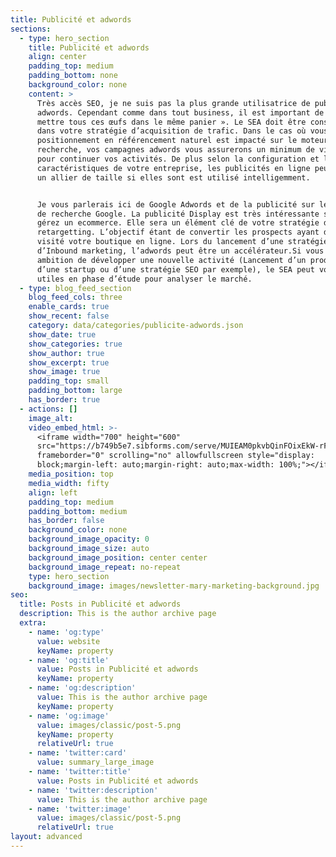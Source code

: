 ```yaml
---
title: Publicité et adwords
sections:
  - type: hero_section
    title: Publicité et adwords
    align: center
    padding_top: medium
    padding_bottom: none
    background_color: none
    content: >
      Très accès SEO, je ne suis pas la plus grande utilisatrice de publicité
      adwords. Cependant comme dans tout business, il est important de ne pas «
      mettre tous ces œufs dans le même panier ». Le SEA doit être considéré
      dans votre stratégie d’acquisition de trafic. Dans le cas où vous votre
      positionnement en référencement naturel est impacté sur le moteur de
      recherche, vos campagnes adwords vous assurerons un minimum de visiteur
      pour continuer vos activités. De plus selon la configuration et les
      caractéristiques de votre entreprise, les publicités en ligne peuvent être
      un allier de taille si elles sont est utilisé intelligemment. 


      Je vous parlerais ici de Google Adwords et de la publicité sur le moteur
      de recherche Google. La publicité Display est très intéressante si vous
      gérez un ecommerce. Elle sera un élément clé de votre stratégie de
      retargetting. L’objectif étant de convertir les prospects ayant déjà
      visité votre boutique en ligne. Lors du lancement d’une stratégie
      d’Inbound marketing, l’adwords peut être un accélérateur.Si vous avez pour
      ambition de développer une nouvelle activité (Lancement d’un produit,
      d’une startup ou d’une stratégie SEO par exemple), le SEA peut vous être
      utiles en phase d’étude pour analyser le marché.
  - type: blog_feed_section
    blog_feed_cols: three
    enable_cards: true
    show_recent: false
    category: data/categories/publicite-adwords.json
    show_date: true
    show_categories: true
    show_author: true
    show_excerpt: true
    show_image: true
    padding_top: small
    padding_bottom: large
    has_border: true
  - actions: []
    image_alt:
    video_embed_html: >-
      <iframe width="700" height="600"
      src="https://b749b5e7.sibforms.com/serve/MUIEAM0pkvbQinFOixEkW-rF_LkKDOef_kUfJGtk7R9-UfYGPAJ_DiiVnVBksDThZYDqnmeVL4MnotsgclA_AehybCmA3NKcWHLbbvdkKvG0n34T7OuHuIsL2dj3-o197_s8hEpdP9x5L2dDoMQzA-iDTR8VKjJg43Ng3XjNLA8_kzDtFQqaWLGl0KlowvrzGYQ-eObrny3EASDU"
      frameborder="0" scrolling="no" allowfullscreen style="display:
      block;margin-left: auto;margin-right: auto;max-width: 100%;"></iframe>
    media_position: top
    media_width: fifty
    align: left
    padding_top: medium
    padding_bottom: medium
    has_border: false
    background_color: none
    background_image_opacity: 0
    background_image_size: auto
    background_image_position: center center
    background_image_repeat: no-repeat
    type: hero_section
    background_image: images/newsletter-mary-marketing-background.jpg
seo:
  title: Posts in Publicité et adwords
  description: This is the author archive page
  extra:
    - name: 'og:type'
      value: website
      keyName: property
    - name: 'og:title'
      value: Posts in Publicité et adwords
      keyName: property
    - name: 'og:description'
      value: This is the author archive page
      keyName: property
    - name: 'og:image'
      value: images/classic/post-5.png
      keyName: property
      relativeUrl: true
    - name: 'twitter:card'
      value: summary_large_image
    - name: 'twitter:title'
      value: Posts in Publicité et adwords
    - name: 'twitter:description'
      value: This is the author archive page
    - name: 'twitter:image'
      value: images/classic/post-5.png
      relativeUrl: true
layout: advanced
---
```

